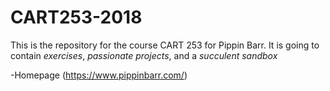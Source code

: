 # CART253-2018
This is the repository for the course CART 253 for Pippin Barr. It is going to contain _exercises_, _passionate projects_, and a _succulent sandbox_

-Homepage
(https://www.pippinbarr.com/)
